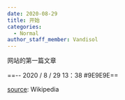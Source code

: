 ```yaml
---
date: 2020-08-29
title: 开始
categories:
  - Normal
author_staff_member: Vandisol
---
```

网站的第一篇文章

==-- 2020 / 8 / 29   13：38 #9E9E9E==
<i class="fas fa-tablet-alt"></i>

[source](https://en.wikipedia.org/wiki/History_of_marketing): Wikipedia
